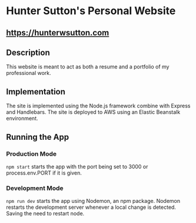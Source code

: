 # Hunter Sutton's Personal Website

## https://hunterwsutton.com

## Description

This website is meant to act as both a resume and a portfolio of my professional work.

## Implementation

The site is implemented using the Node.js framework combine with Express and Handlebars. The site is deployed to AWS using an Elastic Beanstalk environment.

## Running the App

### Production Mode

`npm start` starts the app with the port being set to 3000 or process.env.PORT if it is given.

### Development Mode

`npm run dev` starts the app using Nodemon, an npm package. Nodemon restarts the development server whenever a local change is detected. Saving the need to restart node.